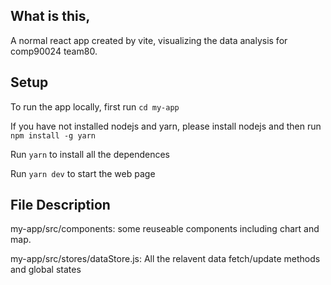 ## What is this,

A normal react app created by vite, visualizing the data analysis for comp90024 team80.

## Setup
To run the app locally, first run ```cd my-app```

If you have not installed nodejs and yarn, please install nodejs and then run ```npm install -g yarn```

Run ```yarn``` to install all the dependences

Run ```yarn dev``` to start the web page

## File Description
my-app/src/components: some reuseable components including chart and map.

my-app/src/stores/dataStore.js: All the relavent data fetch/update methods and global states
